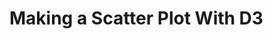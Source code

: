 <!-- # Making a bar chart in d3

Today I followed a [Curran Kelleher](https://www.youtube.com/user/currankelleher)'s tutorial on how to make a bar chart with d3.js

## What I learned?

1. <code>d3.select</code> is used to select an element from the document.
2. <code>d3.csv</code> is used to load a csv data which will get converted to javascript object.
3. <code>d3.scaleLiner</code> is used to create a liner scale which takes two methods: <code>domain([arg1, arg2])</code> <code>range([arg1, arg2])</code>
4. <code>d3.scaleBand</code> is used for **ordinal** attributes. (In this example it is used map each bar to a country name).
5. In this project <code>scaleLinear</code> is used to create xScale (population) and <code>scaleBand</code> is used to create yScale (bar vertical height). -->


# Making a Scatter Plot With D3